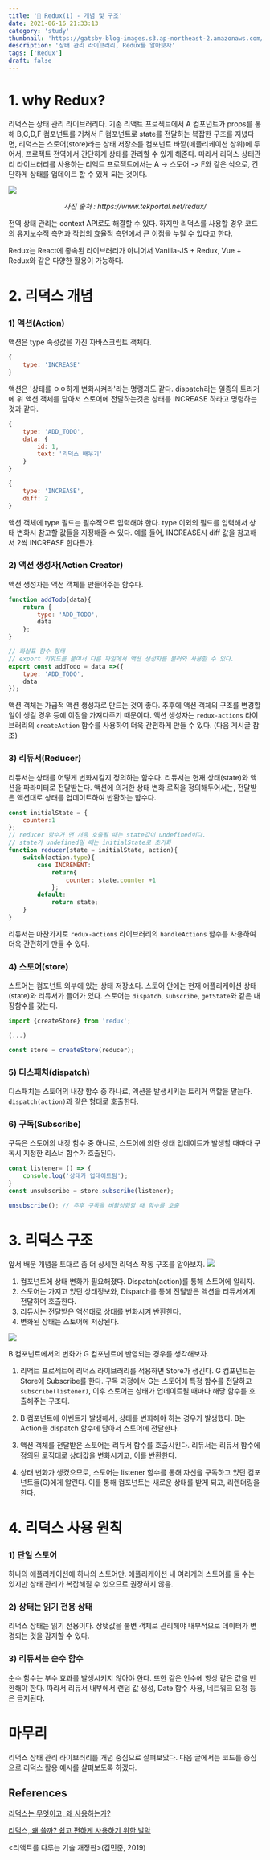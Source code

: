```yaml
---
title: '📝 Redux(1) - 개념 및 구조'
date: 2021-06-16 21:33:13
category: 'study'
thumbnail: 'https://gatsby-blog-images.s3.ap-northeast-2.amazonaws.com/thumb_redux.png'
description: '상태 관리 라이브러리, Redux를 알아보자'
tags: ['Redux']
draft: false
---
```


# 1. why Redux?
리덕스는 상태 관리 라이브러리다. 
기존 리액트 프로젝트에서 A 컴포넌트가 props를 통해 B,C,D,F 컴포넌트를 거쳐서 F 컴포넌트로 state를 전달하는 복잡한 구조를 지녔다면,
리덕스는 스토어(store)라는 상태 저장소를 컴포넌트 바깥(애플리케이션 상위)에 두어서, 프로젝트 전역에서 간단하게 상태를 관리할 수 있게 해준다.
따라서 리덕스 상태관리 라이브러리를 사용하는 리액트 프로젝트에서는 A -> 스토어 -> F와 같은 식으로, 간단하게 상태를 업데이트 할 수 있게 되는 것이다.

![](./images/redux/redux.png)
<p style="text-align:center; font-style:italic"> 
    사진 출처 : https://www.tekportal.net/redux/
</p>

전역 상태 관리는 context API로도 해결할 수 있다.
하지만 리덕스를 사용할 경우 코드의 유지보수적 측면과 작업의 효율적 측면에서 큰 이점을 누릴 수 있다고 한다. 

Redux는 React에 종속된 라이브러리가 아니어서 Vanilla-JS + Redux, Vue + Redux와 같은 다양한 활용이 가능하다.

# 2. 리덕스 개념
### 1) 액션(Action)
액션은 type 속성값을 가진 자바스크립트 객체다. 
```javascript
{
    type: 'INCREASE'
}
```

액션은 '상태를 ㅇㅇ하게 변화시켜라'라는 명령과도 같다. dispatch라는 일종의 트리거에 위 액션 객체를 담아서 스토어에 전달하는것은 상태를 INCREASE 하라고 명령하는 것과 같다.

```javascript
{
    type: 'ADD_TODO',
    data: {
        id: 1,
        text: '리덕스 배우기'
    }
}

{
    type: 'INCREASE',
    diff: 2
}
```
액션 객체에 type 필드는 필수적으로 입력해야 한다. type 이외의 필드를 입력해서 상태 변화시 참고할 값들을 지정해줄 수 있다. 예를 들어, INCREASE시 diff 값을 참고해서 2씩 INCREASE 한다든가.

### 2) 액션 생성자(Action Creator)
액션 생성자는 액션 객체를 만들어주는 함수다.
```javascript
function addTodo(data){
    return {
        type: 'ADD_TODO',
        data
    };
}

// 화살표 함수 형태
// export 키워드를 붙여서 다른 파일에서 액션 생성자를 불러와 사용할 수 있다.
export const addTodo = data =>({
    type: 'ADD_TODO',
    data
});
```

액션 객체는 가급적 액션 생성자로 만드는 것이 좋다. 추후에 액션 객체의 구조를 변경할 일이 생길 경우 등에 이점을 가져다주기 때문이다. 액션 생성자는 `redux-actions` 라이브러리의 `createAction` 함수를 사용하여 더욱 간편하게 만들 수 있다. (다음 게시글 참조)

### 3) 리듀서(Reducer)
리듀서는 상태를 어떻게 변화시킬지 정의하는 함수다. 리듀서는 현재 상태(state)와 액션을 파라미터로 전달받는다. 액션에 의거한 상태 변화 로직을 정의해두어서는, 전달받은 액션대로 상태를 업데이트하여 반환하는 함수다.

```javascript
const initialState = {
    counter:1
};
// reducer 함수가 맨 처음 호출될 때는 state값이 undefined이다.
// state가 undefined일 때는 initialState로 초기화
function reducer(state = initialState, action){
    switch(action.type){
        case INCREMENT:
            return{
                counter: state.counter +1
            };
        default:
            return state;
    }
}

```
리듀서는 마찬가지로 `redux-actions` 라이브러리의 `handleActions` 함수를 사용하여 더욱 간편하게 만들 수 있다. 

### 4) 스토어(store)
스토어는 컴포넌트 외부에 있는 상태 저장소다. 스토어 안에는 현재 애플리케이션 상태(state)와 리듀서가 들어가 있다. 스토어는 `dispatch`, `subscribe`, `getState`와 같은 내장함수를 갖는다. 

```javascript
import {createStore} from 'redux';

(...)

const store = createStore(reducer);
```

### 5) 디스패치(dispatch)
디스패치는 스토어의 내장 함수 중 하나로, 액션을 발생시키는 트리거 역할을 맡는다. `dispatch(action)`과 같은 형태로 호출한다.

### 6) 구독(Subscribe)
구독은 스토어의 내장 함수 중 하나로, 스토어에 의한 상태 업데이트가 발생할 때마다 구독시 지정한 리스너 함수가 호출된다. 

```javascript
const listener= () => {
    console.log('상태가 업데이트됨');
}
const unsubscribe = store.subscribe(listener);

unsubscribe(); // 추후 구독을 비활성화할 때 함수를 호출
```

# 3. 리덕스 구조
앞서 배운 개념을 토대로 좀 더 상세한 리덕스 작동 구조를 알아보자.
![](./images/redux/redux2.png)

1. 컴포넌트에 상태 변화가 필요해졌다. Dispatch(action)를 통해 스토어에 알리자.
2. 스토어는 가지고 있던 상태정보와, Dispatch를 통해 전달받은 액션을 리듀서에게 전달하며 호출한다.
3. 리듀서는 전달받은 액션대로 상태를 변화시켜 반환한다.
4. 변화된 상태는 스토어에 저장된다.




![](./images/redux/redux4.png)

B 컴포넌트에서의 변화가 G 컴포넌트에 반영되는 경우를 생각해보자.

1. 리액트 프로젝트에 리덕스 라이브러리를 적용하면 Store가 생긴다.
G 컴포넌트는 Store에 Subscribe를 한다.
구독 과정에서 G는 스토어에 특정 함수를 전달하고 `subscribe(listener)`, 이후 스토어는 상태가 업데이트될 때마다 해당 함수를 호출해주는 구조다.

2. B 컴포넌트에 이벤트가 발생해서, 상태를 변화해야 하는 경우가 발생했다.
B는 Action을 dispatch 함수에 담아서 스토어에 전달한다.

3. 액션 객체를 전달받은 스토어는 리듀서 함수를 호출시킨다.
리듀서는 리듀서 함수에 정의된 로직대로 상태값을 변화시키고, 이를 반환한다.

4. 상태 변화가 생겼으므로, 스토어는 listener 함수를 통해 자신을 구독하고 있던 컴포넌트들(G)에게 알린다. 이를 통해 컴포넌트는 새로운 상태를 받게 되고, 리렌더링을 한다.


# 4. 리덕스 사용 원칙
### 1) 단일 스토어
하나의 애플리케이션에 하나의 스토어만. 애플리케이션 내 여러개의 스토어를 둘 수는 있지만 상태 관리가 복잡해질 수 있으므로 권장하지 않음. 

### 2) 상태는 읽기 전용 상태
리덕스 상태는 읽기 전용이다. 상탯값을 불변 객체로 관리해야 내부적으로 데이터가 변경되는 것을 감지할 수 있다.
### 3) 리듀서는 순수 함수
순수 함수는 부수 효과를 발생시키지 않아야 한다. 또한 같은 인수에 항상 같은 값을 반환해야 한다. 따라서 리듀서 내부에서 랜덤 값 생성, Date 함수 사용, 네트워크 요청 등은 금지된다.

# 마무리
리덕스 상태 관리 라이브러리를 개념 중심으로 살펴보았다.
다음 글에서는 코드를 중심으로 리덕스 활용 예시를 살펴보도록 하겠다.


## References 
[리덕스는 무엇이고, 왜 사용하는가?](https://velog.io/@youthfulhps/What-is-Redux-and-why-use-it)

[리덕스, 왜 쓸까? 쉽고 편하게 사용하기 위한 발악](https://velopert.com/3528)

<리액트를 다루는 기술 개정판>(김민준, 2019)



